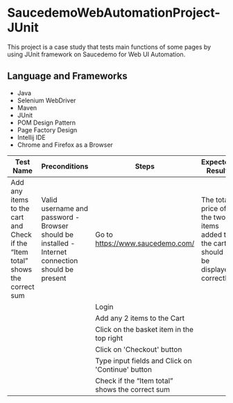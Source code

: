 # SaucedemoWebAutomationProject-JUnit

This project is a case study that tests main functions of some pages by using JUnit framework on Saucedemo for Web UI Automation.
## Language and Frameworks
* Java
* Selenium WebDriver
* Maven
* JUnit
* POM Design Pattern
* Page Factory Design
* Intellij IDE
* Chrome and Firefox as a Browser

|Test Name|Preconditions|Steps|Expected Result|
|-------|-----|------|------|
|Add any items to the cart and Check if the “Item total” shows the correct sum|Valid username and password - Browser should be installed - Internet connection should be present|Go to https://www.saucedemo.com/|The total price of the two items added to the cart should be displayed correctly|
|||Login||
|||Add any 2 items to the Cart||
|||Click on the basket item in the top right||
|||Click on 'Checkout' button||
|||Type input fields and Click on 'Continue' button||
|||Check if the “Item total” shows the correct sum||
